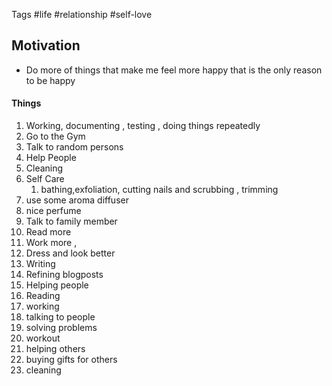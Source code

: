 
Tags
#life #relationship #self-love

## Motivation
- Do more of things that make me feel more happy that is the only reason to be happy 


#### Things
1. Working, documenting , testing , doing things repeatedly 
2. Go to the Gym
3. Talk to random persons 
4. Help People
5. Cleaning 
6. Self Care
	1. bathing,exfoliation, cutting nails and scrubbing , trimming 
7. use some aroma diffuser
8. nice perfume 
9. Talk to family member
10. Read more 
11. Work more , 
12. Dress and look better 
13. Writing 
14. Refining blogposts
15. Helping people 
16. Reading 
17. working  
18. talking to people  
19. solving problems  
20. workout  
21. helping others  
22. buying gifts for others  
23. cleaning  



